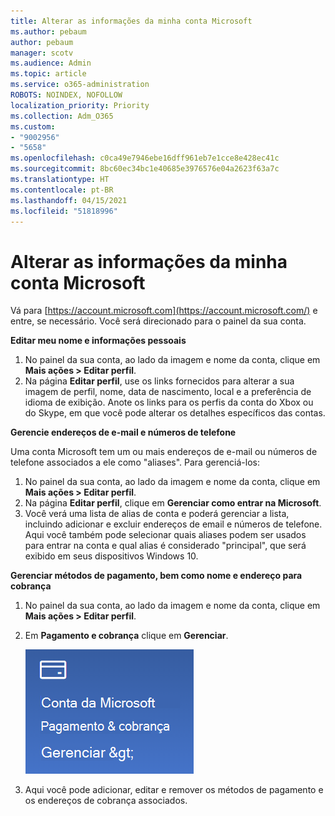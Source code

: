 ```yaml
---
title: Alterar as informações da minha conta Microsoft
ms.author: pebaum
author: pebaum
manager: scotv
ms.audience: Admin
ms.topic: article
ms.service: o365-administration
ROBOTS: NOINDEX, NOFOLLOW
localization_priority: Priority
ms.collection: Adm_O365
ms.custom:
- "9002956"
- "5658"
ms.openlocfilehash: c0ca49e7946ebe16dff961eb7e1cce8e428ec41c
ms.sourcegitcommit: 8bc60ec34bc1e40685e3976576e04a2623f63a7c
ms.translationtype: HT
ms.contentlocale: pt-BR
ms.lasthandoff: 04/15/2021
ms.locfileid: "51818996"
---
```

# <a name="change-my-microsoft-account-information"></a>Alterar as informações da minha conta Microsoft

Vá para [https://account.microsoft.com](https://account.microsoft.com/) e entre, se necessário. Você será direcionado para o painel da sua conta.  

**Editar meu nome e informações pessoais**

1. No painel da sua conta, ao lado da imagem e nome da conta, clique em **Mais ações > Editar perfil**.
2. Na página **Editar perfil**, use os links fornecidos para alterar a sua imagem de perfil, nome, data de nascimento, local e a preferência de idioma de exibição. Anote os links para os perfis da conta do Xbox ou do Skype, em que você pode alterar os detalhes específicos das contas.

**Gerencie endereços de e-mail e números de telefone**

Uma conta Microsoft tem um ou mais endereços de e-mail ou números de telefone associados a ele como "aliases". Para gerenciá-los:

1. No painel da sua conta, ao lado da imagem e nome da conta, clique em **Mais ações > Editar perfil**.
2. Na página **Editar perfil**, clique em **Gerenciar como entrar na Microsoft**. 
3. Você verá uma lista de alias de conta e poderá gerenciar a lista, incluindo adicionar e excluir endereços de email e números de telefone. Aqui você também pode selecionar quais aliases podem ser usados para entrar na conta e qual alias é considerado "principal", que será exibido em seus dispositivos Windows 10.

**Gerenciar métodos de pagamento, bem como nome e endereço para cobrança** 

1. No painel da sua conta, ao lado da imagem e nome da conta, clique em **Mais ações > Editar perfil**.
2. Em **Pagamento e cobrança** clique em **Gerenciar**.

    ![Gerenciar pagamento e cobrança](media/manage-account.png)

3. Aqui você pode adicionar, editar e remover os métodos de pagamento e os endereços de cobrança associados. 

